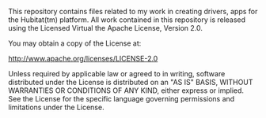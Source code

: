 This repository contains files related to my work in creating drivers, apps for the Hubitat(tm) platform.
All work contained in this repository is released using the Licensed Virtual the Apache License, Version 2.0.

You may obtain a copy of the License at:
 
 http://www.apache.org/licenses/LICENSE-2.0

Unless required by applicable law or agreed to in writing, software distributed under the License is distributed
on an "AS IS" BASIS, WITHOUT WARRANTIES OR CONDITIONS OF ANY KIND, either express or implied. See the License
for the specific language governing permissions and limitations under the License.
